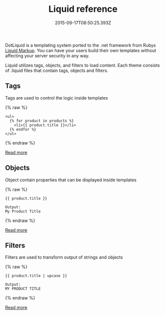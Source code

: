 ﻿---
title: Liquid reference
description: DotLiquid is a templating system ported to the .net framework from Rubys Liquid Markup. You can have your users build their own templates without affecting your server security in any way.
layout: docs
date: 2015-09-17T08:50:25.393Z
priority: 1
---
DotLiquid is a templating system ported to the .net framework from Rubys <a href="http://www.liquidmarkup.org/" rel="nofollow">Liquid Markup</a>. You can have your users build their own templates without affecting your server security in any way.

Liquid utilizes tags, objects, and filters to load content. Each theme consists of .liquid files that contain tags, objects and filters.

## Tags

Tags are used to control the logic inside templates

{% raw %}
```
<ul>
  {% for product in products %}
    <li>{{ product.title }}</li>
  {% endfor %}
</ul>
```
{% endraw %}

[Read more](docs/vc2devguide/working-with-storefront/theme-development/liquid-reference/tags)

## Objects

Object contain properties that can be displayed inside templates

{% raw %}
```
{{ product.title }}

Output:
My Product Title
```
{% endraw %}

[Read more](docs/vc2devguide/working-with-storefront/theme-development/liquid-reference/objects)

## Filters

Filters are used to transform output of strings and objects

{% raw %}
```
{{ product.title | upcase }}

Output:
MY PRODUCT TITLE
```
{% endraw %}

[Read more](docs/vc2devguide/working-with-storefront/theme-development/liquid-reference/filters)
